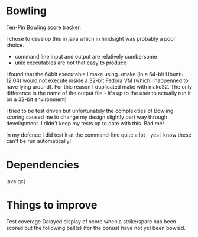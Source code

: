 Bowling
=======

Ten-Pin Bowling score tracker.

I chose to develop this in java which in hindsight was probably a poor choice.
* command line input and output are relatively cumbersome
* unix executables are not that easy to produce

I found that the 64bit executable I make using ./make (in a 64-bit Ubuntu 12.04) would not execute inside a 32-bit Fedora VM (which I happenned to have lying around).
For this reason I duplicated make with make32. The only difference is the name of the output file - it's up to the user to actually run it on a 32-bit environment!

I tried to be test driven but unfortunately the complexities of Bowling scoring caused me to change my design slightly part way through development.
I didn't keep my tests up to date with this. Bad me!

In my defence I did test it at the command-line quite a lot - yes I know these can't be run automatically!

Dependencies
============
java
gcj

Things to improve
=================
Test coverage
Delayed display of score when a strike/spare has been scored but the following ball(s) (for the bonus) have not yet been bowled.
